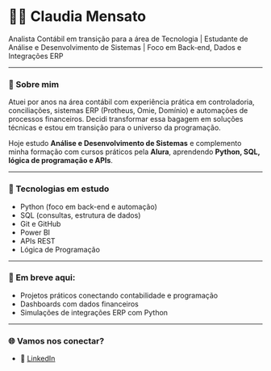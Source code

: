 # 👩‍💻 Claudia Mensato

Analista Contábil em transição para a área de Tecnologia | Estudante de Análise e Desenvolvimento de Sistemas | Foco em Back-end, Dados e Integrações ERP

---

### 🚀 Sobre mim

Atuei por anos na área contábil com experiência prática em controladoria, conciliações, sistemas ERP (Protheus, Omie, Domínio) e automações de processos financeiros. Decidi transformar essa bagagem em soluções técnicas e estou em transição para o universo da programação.

Hoje estudo **Análise e Desenvolvimento de Sistemas** e complemento minha formação com cursos práticos pela **Alura**, aprendendo **Python, SQL, lógica de programação e APIs**.

---

### 🧩 Tecnologias em estudo

- Python (foco em back-end e automação)
- SQL (consultas, estrutura de dados)
- Git e GitHub
- Power BI
- APIs REST
- Lógica de Programação

---

### 📌 Em breve aqui:
- Projetos práticos conectando contabilidade e programação
- Dashboards com dados financeiros
- Simulações de integrações ERP com Python

---

### 🌐 Vamos nos conectar?

- 💼 [LinkedIn](https://www.linkedin.com/in/claudiamensato/)
